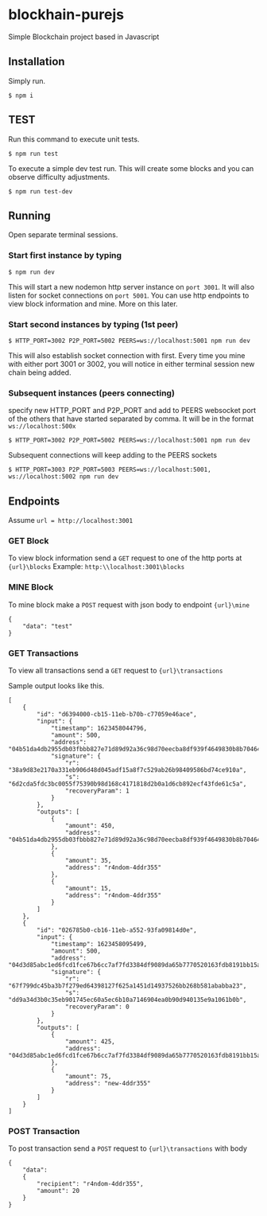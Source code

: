 # blockhain-purejs
Simple Blockchain project based in Javascript

## Installation

Simply run.

`$ npm i`


## TEST

Run this command to execute unit tests.

`$ npm run test`

To execute a simple dev test run. This will create some blocks and you can observe difficulty adjustments.

`$ npm run test-dev`

## Running

Open separate terminal sessions.

### Start first instance by typing

`$ npm run dev`

This will start a new nodemon http server instance on `port 3001`. It will also listen for socket connections on `port 5001`. You can use http endpoints to view block information and mine. More on this later.

### Start second instances by typing (1st peer)

`$ HTTP_PORT=3002 P2P_PORT=5002 PEERS=ws://localhost:5001 npm run dev`  

This will also establish socket connection with first. Every time you mine with either port 3001 or 3002, you will notice in either terminal session new chain being added.

### Subsequent instances (peers connecting)

specify new HTTP_PORT and P2P_PORT and add to PEERS websocket port of the others that have started separated by comma. It will be in the format `ws://localhost:500x`

`$ HTTP_PORT=3002 P2P_PORT=5002 PEERS=ws://localhost:5001 npm run dev`  

Subsequent connections will keep adding to the PEERS sockets

`$ HTTP_PORT=3003 P2P_PORT=5003 PEERS=ws://localhost:5001, ws://localhost:5002 npm run dev`

## Endpoints

Assume `url = http://localhost:3001`

### GET Block
To view block information send a `GET` request to one of the http ports at `{url}\blocks`
Example: `http:\\localhost:3001\blocks`

### MINE Block
To mine block make a `POST` request with json body to endpoint `{url}\mine`

```
{
    "data": "test"
}
```

### GET Transactions
To view all transactions send a `GET` request to `{url}\transactions`

Sample output looks like this.

```
[
    {
        "id": "d6394000-cb15-11eb-b70b-c77059e46ace",
        "input": {
            "timestamp": 1623458044796,
            "amount": 500,
            "address": "04b51da4db2955db03fbbb827e71d89d92a36c98d70eecba8df939f4649830b8b7046420b9fd2cd26e49158c195c87f6818ceb7937eada05849720bd53aa65f0e2",
            "signature": {
                "r": "38a9d83e2170a331eb906d48d045adf15a8f7c529ab26b98409586bd74ce910a",
                "s": "6d2cda5fdc3bc0055f75390b98d168c4171818d2b0a1d6cb892ecf43fde61c5a",
                "recoveryParam": 1
            }
        },
        "outputs": [
            {
                "amount": 450,
                "address": "04b51da4db2955db03fbbb827e71d89d92a36c98d70eecba8df939f4649830b8b7046420b9fd2cd26e49158c195c87f6818ceb7937eada05849720bd53aa65f0e2"
            },
            {
                "amount": 35,
                "address": "r4ndom-4ddr355"
            },
            {
                "amount": 15,
                "address": "r4ndom-4ddr355"
            }
        ]
    },
    {
        "id": "026785b0-cb16-11eb-a552-93fa09814d0e",
        "input": {
            "timestamp": 1623458095499,
            "amount": 500,
            "address": "04d3d85abc1ed6fcd1fce67b6cc7af7fd3384df9089da65b7770520163fdb8191bb15a5bef9f124dc6a04d5f6f8e1eb79afe8fa8996a0101235d2aa4e094998b8f",
            "signature": {
                "r": "67f799dc45ba3b7f279ed64398127f625a1451d14937526bb268b581ababba23",
                "s": "dd9a34d3b0c35eb901745ec60a5ec6b10a7146904ea0b90d940135e9a1061b0b",
                "recoveryParam": 0
            }
        },
        "outputs": [
            {
                "amount": 425,
                "address": "04d3d85abc1ed6fcd1fce67b6cc7af7fd3384df9089da65b7770520163fdb8191bb15a5bef9f124dc6a04d5f6f8e1eb79afe8fa8996a0101235d2aa4e094998b8f"
            },
            {
                "amount": 75,
                "address": "new-4ddr355"
            }
        ]
    }
]
```


### POST Transaction
To post transaction send a `POST` request to `{url}\transactions` with body

```
{
    "data": 
    {
        "recipient": "r4ndom-4ddr355",
        "amount": 20
    }
}
```


